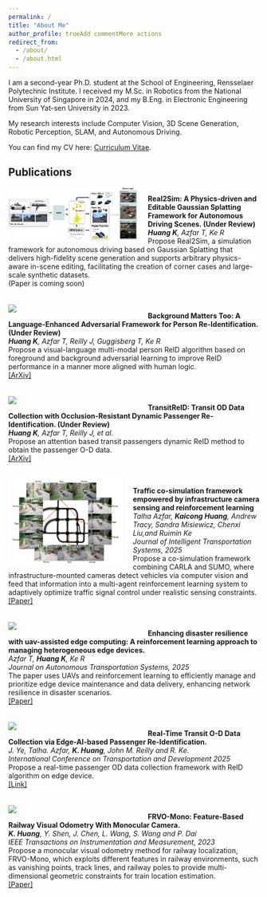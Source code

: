 ```yaml
---
permalink: /
title: "About Me"
author_profile: trueAdd commentMore actions
redirect_from: 
  - /about/
  - /about.html
---
```


I am a second-year Ph.D. student at the School of Engineering, Rensselaer Polytechnic Institute. I received my M.Sc. in Robotics from the National University of Singapore in 2024, and my B.Eng. in Electronic Engineering from Sun Yat-sen University in 2023.

My research interests include Computer Vision, 3D Scene Generation, Robotic Perception, SLAM, and Autonomous Driving.


You can find my CV here: [Curriculum Vitae](https://drive.google.com/file/d/1wME-W_S5sGkfuIj7XL9qK69baRLbWlPA/view?usp=sharing).

## Publications
<div style="overflow: auto; margin-bottom: 20px;">
  <img src="/images/6.png" width="260px" style="float: left; margin-right: 20px;"/>

  <strong>Real2Sim: A Physics‑driven and Editable Gaussian Splatting Framework for Autonomous Driving Scenes. (Under Review)</strong><br>
  <em>**Huang K**, Azfar T, Ke R</em><br>
  Propose Real2Sim, a simulation framework for autonomous driving based on Gaussian Splatting that delivers high-fidelity scene generation and supports arbitrary physics-aware in-scene editing, facilitating the creation of corner cases and large-scale synthetic datasets.<br>
  (Paper is coming soon)
</div>

<div style="overflow: auto; margin-bottom: 20px;">
  <img src="/images/1.jpg" width="260px" style="float: left; margin-right: 20px;"/>

  <strong>Background Matters Too: A Language-Enhanced Adversarial Framework for Person Re-Identification. (Under Review)</strong><br>
  <em>**Huang K**, Azfar T, Reilly J, Guggisberg T, Ke R</em><br>
  Propose a visual-language multi-modal person ReID algorithm based on foreground and background adversarial learning to improve ReID performance in a manner more aligned with human logic.<br>
  <a href="https://arxiv.org/abs/2509.03032">[ArXiv]</a>
</div>

<div style="overflow: auto; margin-bottom: 20px;">
  <img src="/images/3.jpg" width="260px" style="float: left; margin-right: 20px;"/>

  <strong>TransitReID: Transit OD Data Collection with Occlusion-Resistant Dynamic Passenger Re-Identification. (Under Review)</strong><br>
  <em>**Huang K**, Azfar T, Reilly J, et al.</em><br>
  Propose an attention based transit passengers dynamic ReID method to obtain the passenger O-D data.<br>
  <a href="https://arxiv.org/abs/2504.11500">[ArXiv]</a>
</div>

<div style="overflow: auto; margin-bottom: 20px;">
  <img src="/images/cosimulation.png" width="230px" style="float: left; margin-right: 20px;"/>

  <strong>Traffic co-simulation framework empowered by infrastructure camera sensing and reinforcement learning</strong><br>
  <em>Talha Azfar, **Kaicong Huang**, Andrew Tracy, Sandra Misiewicz, Chenxi Liu,and Ruimin Ke</em><br>
  <em>Journal of Intelligent Transportation Systems, 2025</em><br>
  Propose a co-simulation framework combining CARLA and SUMO, where infrastructure-mounted cameras detect vehicles via computer vision and feed that information into a multi-agent reinforcement learning system to adaptively optimize traffic signal control under realistic sensing constraints.<br>
  <a href="https://www.tandfonline.com/doi/abs/10.1080/15472450.2025.2559410">[Paper]</a>
</div>

<div style="overflow: auto; margin-bottom: 20px;">
  <img src="/images/2.jpg" width="260px" style="float: left; margin-right: 20px;"/>

  <strong>Enhancing disaster resilience with uav-assisted edge computing: A reinforcement learning approach to managing heterogeneous edge devices.</strong><br>
  <em>Azfar T, **Huang K**, Ke R</em><br>
  <em>Journal on Autonomous Transportation Systems, 2025</em><br>
  The paper uses UAVs and reinforcement learning to efficiently manage and prioritize edge device maintenance and data delivery, enhancing network resilience in disaster scenarios.<br>
  <a href="https://dl.acm.org/doi/pdf/10.1145/3736643">[Paper]</a>
</div>

<div style="overflow: auto; margin-bottom: 20px;">
  <img src="/images/4.jpg" width="260px" style="float: left; margin-right: 20px;"/>

  <strong>Real-Time Transit O-D Data Collection via Edge-AI-based Passenger Re-Identification.</strong><br>
  <em>J. Ye, Talha. Azfar, **K. Huang**, John M. Reilly and R. Ke.</em><br>
  <em>International Conference on Transportation and Development 2025</em><br>
  Propose a real-time passenger OD data collection framework with ReID algorithm on edge device.<br>
  <a href="https://ictd-pavements2025.eventscribe.net/fsPopup.asp?PresentationID=1559781&mode=presInfo">[Link]</a>
</div>

<div style="overflow: auto; margin-bottom: 20px;">
  <img src="/images/5.png" width="260px" style="float: left; margin-right: 20px;"/>

  <strong>FRVO-Mono: Feature-Based Railway Visual Odometry With Monocular Camera.</strong><br>
  <em>**K. Huang**, Y. Shen, J. Chen, L. Wang, S. Wang and P. Dai</em><br>
  <em>IEEE Transactions on Instrumentation and Measurement, 2023</em><br>
  Propose a monocular visual odometry method for railway localization, FRVO-Mono, which exploits different features in railway environments, such as vanishing points, track lines, and railway poles to provide multi-dimensional geometric constraints for train location estimation.<br>
  <a href="https://ieeexplore.ieee.org/abstract/document/10290961">[Paper]</a>
</div>



<div style="width:100%; display:flex; justify-content:center; align-items:center;">
  <div style="width:500px; height:500px; overflow:hidden;">
    <div style="transform:scale(0.7); transform-origin: top left;">
      <script type="text/javascript" id="mapmyvisitors" 
        src="//mapmyvisitors.com/map.js?d=LzudXUWNuL3d5t4wOzQtY8kHRB3WRd9q0TVwPNK1sYM&cl=ffffff&w=a">
      </script>
    </div>
  </div>
</div>




